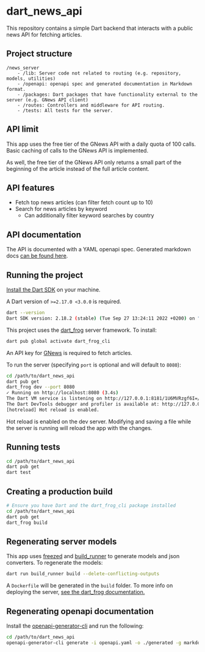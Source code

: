 # dart_news_api

This repository contains a simple Dart backend that interacts with a public news API for fetching articles.

## Project structure
```
/news_server
    - /lib: Server code not related to routing (e.g. repository, models, utilities)
    - /openapi: openapi spec and generated documentation in Markdown format.
    - /packages: Dart packages that have functionality external to the server (e.g. GNews API client)
    - /routes: Controllers and middleware for API routing.
    - /tests: All tests for the server.
```

## API limit

This app uses the free tier of the GNews API with a daily quota of 100 calls. Basic caching of calls to the GNews API is implemented.

As well, the free tier of the GNews API only returns a small part of the beginning of the article instead of the full article content.

## API features

- Fetch top news articles (can filter fetch count up to 10)
- Search for news articles by keyword
    - Can additionally filter keyword searches by country

## API documentation

The API is documented with a YAML openapi spec. Generated markdown docs [can be found here](openapi/generated/).

## Running the project

[Install the Dart SDK](https://dart.dev/get-dart) on your machine.

A Dart version of `>=2.17.0 <3.0.0` is required.

```bash
dart --version
Dart SDK version: 2.18.2 (stable) (Tue Sep 27 13:24:11 2022 +0200) on "macos_x64"
```

This project uses the [dart_frog](https://pub.dev/packages/dart_frog) server framework. To install:

```bash
dart pub global activate dart_frog_cli
```

An API key for [GNews](https://gnews.io) is required to fetch articles.

To run the server (specifying `port` is optional and will default to `8080`):

```bash
cd /path/to/dart_news_api
dart pub get
dart_frog dev --port 8080
✓ Running on http://localhost:8080 (3.4s)
The Dart VM service is listening on http://127.0.0.1:8181/1U6MVRzgf6I=/
The Dart DevTools debugger and profiler is available at: http://127.0.0.1:8181/1U6MVRzgf6I=/devtools/#/?uri=ws%3A%2F%2F127.0.0.1%3A8181%2F1U6MVRzgf6I%3D%2Fws
[hotreload] Hot reload is enabled.
```

Hot reload is enabled on the dev server. Modifying and saving a file while the server is running will reload the app with the changes.

## Running tests

```bash
cd /path/to/dart_news_api
dart pub get
dart test
```

## Creating a production build

```bash
# Ensure you have Dart and the dart_frog_cli package installed
cd /path/to/dart_news_api
dart pub get
dart_frog build
```

## Regenerating server models

This app uses [freezed](https://pub.dev/packages/freezed) and [build_runner](https://pub.dev/packages/build_runner) to generate models and json converters. To regenerate the models:

```bash
dart run build_runner build --delete-conflicting-outputs
```

A `Dockerfile` will be generated in the `build` folder. To more info on deploying the server, [see the dart_frog documentation.](https://dartfrog.vgv.dev/docs/category/deploy)

## Regenerating openapi documentation

Install the [openapi-generator-cli](https://github.com/OpenAPITools/openapi-generator-cli) and run the following:

```bash
cd /path/to/dart_news_api
openapi-generator-cli generate -i openapi.yaml -o ./generated -g markdown
```
